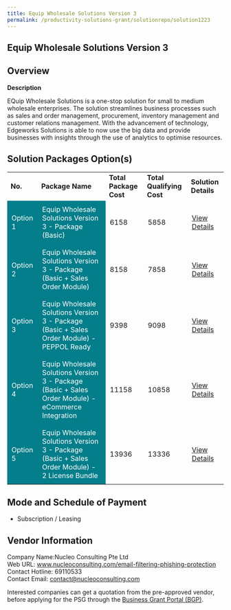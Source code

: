 ```yaml
---
title: Equip Wholesale Solutions Version 3
permalink: /productivity-solutions-grant/solutionrepo/solution1223
---
```


## Equip Wholesale Solutions Version 3

## Overview

**Description**

EQuip Wholesale Solutions is a one-stop solution for small to medium wholesale enterprises. 
The solution streamlines business processes such as sales and order management, procurement, inventory management and customer relations management. 
With the advancement of technology, Edgeworks Solutions is able to now use the big data and provide businesses with insights through the use of analytics to optimise resources.

## Solution Packages Option(s)

<table>
<tr>
<td><b>No.</b></td>
<td><b>Package Name</b></td>
<td><b>Total Package Cost</b></td>
<td><b>Total Qualifying Cost</b></td>
<td><b>Solution Details</b></td>
</tr>
<tr>
<td style='padding: 10px; background-color: #037E8A; color: #FFFFFF;'>Option 1</td>
<td style='padding: 10px; background-color: #037E8A; color: #FFFFFF;'>Equip Wholesale Solutions Version 3 - Package (Basic)</td>
<td style='padding: 10px;'>6158</td>
<td style='padding: 10px;'>5858</td>
<td style='padding: 10px;'><a href='https://www.gobusiness.gov.sg/images/psg/Desensitised_Edgeworks_Annex_3_CR_wef_5_Oct_2020_Part_1.pdf' target='_blank'>View Details</a></td>
</tr>
<tr>
<td style='padding: 10px; background-color: #037E8A; color: #FFFFFF;'>Option 2</td>
<td style='padding: 10px; background-color: #037E8A; color: #FFFFFF;'>Equip Wholesale Solutions Version 3 - Package (Basic + Sales Order Module)</td>
<td style='padding: 10px;'>8158</td>
<td style='padding: 10px;'>7858</td>
<td style='padding: 10px;'><a href='https://www.gobusiness.gov.sg/images/psg/Desensitised_Edgeworks_Annex_3_CR_wef_5_Oct_2020_Part_2.pdf' target='_blank'>View Details</a></td>
</tr>
<tr>
<td style='padding: 10px; background-color: #037E8A; color: #FFFFFF;'>Option 3</td>
<td style='padding: 10px; background-color: #037E8A; color: #FFFFFF;'>Equip Wholesale Solutions Version 3 - Package (Basic + Sales Order Module) - PEPPOL Ready</td>
<td style='padding: 10px;'>9398</td>
<td style='padding: 10px;'>9098</td>
<td style='padding: 10px;'><a href='https://www.gobusiness.gov.sg/images/psg/Desensitised_Edgeworks_Annex_3_CR_wef_5_Oct_2020_Part_3.pdf' target='_blank'>View Details</a></td>
</tr>
<tr>
<td style='padding: 10px; background-color: #037E8A; color: #FFFFFF;'>Option 4</td>
<td style='padding: 10px; background-color: #037E8A; color: #FFFFFF;'>Equip Wholesale Solutions Version 3 - Package (Basic + Sales Order Module) - eCommerce Integration</td>
<td style='padding: 10px;'>11158</td>
<td style='padding: 10px;'>10858</td>
<td style='padding: 10px;'><a href='https://www.gobusiness.gov.sg/images/psg/Desensitised_Edgeworks_Annex_3_CR_wef_5_Oct_2020_Part_4.pdf' target='_blank'>View Details</a></td>
</tr>
<tr>
<td style='padding: 10px; background-color: #037E8A; color: #FFFFFF;'>Option 5</td>
<td style='padding: 10px; background-color: #037E8A; color: #FFFFFF;'>Equip Wholesale Solutions Version 3 - Package (Basic + Sales Order Module) - 2 License Bundle</td>
<td style='padding: 10px;'>13936</td>
<td style='padding: 10px;'>13336</td>
<td style='padding: 10px;'><a href='https://www.gobusiness.gov.sg/images/psg/Desensitised_Edgeworks_Annex_3_CR_wef_5_Oct_2020_Part_5.pdf' target='_blank'>View Details</a></td>
</tr>
</table>

## Mode and Schedule of Payment

 - Subscription / Leasing

## Vendor Information

 Company Name:Nucleo Consulting Pte Ltd <br>Web URL: www.nucleoconsulting.com/email-filtering-phishing-protection <br>Contact Hotline: 69110533 <br>Contact Email: contact@nucleoconsulting.com <br>

Interested companies can get a quotation from the pre-approved vendor, before applying for the PSG through the <a href='https://www.businessgrants.gov.sg/' target='_blank' rel='noopener'>Business Grant Portal (BGP)</a>.

<script src="/jquery/resize-tables.js"></script>
